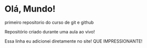 # Olá, Mundo!
 primeiro repositorio do curso de git e github

 Repositório criado durante uma aula ao vivo!
 
 Essa linha eu adicionei diretamente no site! QUE IMPRESSIONANTE!
